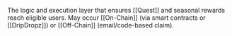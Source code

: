 The logic and execution layer that ensures [[Quest]] and seasonal rewards reach eligible users. May occur [[On-Chain]] (via smart contracts or [[DripDropz]]) or [[Off-Chain]] (email/code-based claim).